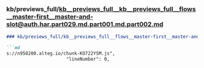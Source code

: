 ### kb/previews_full/kb__previews_full__kb__previews_full__flows__master-first__master-and-slot@auth.har.part029.md.part001.md.part002.md

```md
### kb/previews_full/kb__previews_full__flows__master-first__master-and-slot@auth.har.part029.md.part001.md (part 002)

```md
s://n958200.alteg.io/chunk-KO722YSM.js",
                      "lineNumber": 0,
                
```

```

```
